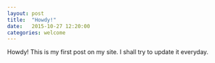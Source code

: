 ```yaml
---
layout: post
title:  "Howdy!"
date:   2015-10-27 12:20:00
categories: welcome
---
```

Howdy! This is my first post on my site. I shall try to update it everyday.
